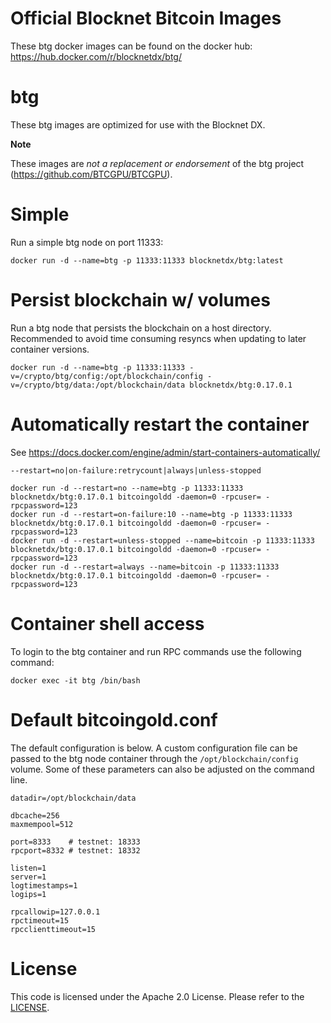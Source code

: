 Official Blocknet Bitcoin Images
=================================

These btg docker images can be found on the docker hub: https://hub.docker.com/r/blocknetdx/btg/

btg
========

These btg images are optimized for use with the Blocknet DX.

**Note**

These images are _not a replacement or endorsement_ of the btg project (https://github.com/BTCGPU/BTCGPU).


Simple
======

Run a simple btg node on port 11333:
```
docker run -d --name=btg -p 11333:11333 blocknetdx/btg:latest
```


Persist blockchain w/ volumes
=============================

Run a btg node that persists the blockchain on a host directory. Recommended to avoid time consuming resyncs when updating to later container versions.
```
docker run -d --name=btg -p 11333:11333 -v=/crypto/btg/config:/opt/blockchain/config -v=/crypto/btg/data:/opt/blockchain/data blocknetdx/btg:0.17.0.1
```


Automatically restart the container
===================================

See https://docs.docker.com/engine/admin/start-containers-automatically/

`--restart=no|on-failure:retrycount|always|unless-stopped`

```
docker run -d --restart=no --name=btg -p 11333:11333 blocknetdx/btg:0.17.0.1 bitcoingoldd -daemon=0 -rpcuser= -rpcpassword=123
docker run -d --restart=on-failure:10 --name=btg -p 11333:11333 blocknetdx/btg:0.17.0.1 bitcoingoldd -daemon=0 -rpcuser= -rpcpassword=123
docker run -d --restart=unless-stopped --name=bitcoin -p 11333:11333 blocknetdx/btg:0.17.0.1 bitcoingoldd -daemon=0 -rpcuser= -rpcpassword=123
docker run -d --restart=always --name=bitcoin -p 11333:11333 blocknetdx/btg:0.17.0.1 bitcoingoldd -daemon=0 -rpcuser= -rpcpassword=123
```


Container shell access
======================

To login to the btg container and run RPC commands use the following command:
```
docker exec -it btg /bin/bash
```


Default bitcoingold.conf
=====================

The default configuration is below. A custom configuration file can be passed to the btg  node container through the `/opt/blockchain/config` volume. Some of these parameters can also be adjusted on the command line.
```
datadir=/opt/blockchain/data

dbcache=256
maxmempool=512

port=8333    # testnet: 18333
rpcport=8332 # testnet: 18332

listen=1
server=1
logtimestamps=1
logips=1

rpcallowip=127.0.0.1
rpctimeout=15
rpcclienttimeout=15
```


License
=======

This code is licensed under the Apache 2.0 License. Please refer to the [LICENSE](https://github.com/BlocknetDX/dockerimages/blob/master/LICENSE).